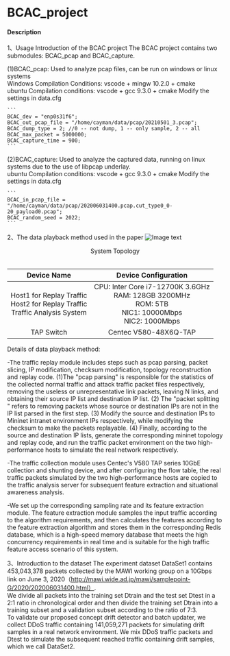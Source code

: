 # BCAC_project

#### Description
1、Usage Introduction of the BCAC project
   The BCAC project contains two submodules: BCAC_pcap and BCAC_capture.

(1)BCAC_pcap: Used to analyze pcap files, can be run on windows or linux systems  
	Windows Compilation Conditions: vscode + mingw 10.2.0 + cmake  
	ubuntu Compilation conditions: vscode + gcc 9.3.0 + cmake
	Modify the settings in data.cfg   

	```
	BCAC_dev = "enp0s31f6";
	BCAC_out_pcap_file = "/home/cayman/data/pcap/20210501_3.pcap";
	BCAC_dump_type = 2; //0 -- not dump, 1 -- only sample, 2 -- all
	BCAC_max_packet = 5000000;
	BCAC_capture_time = 900;
	```

(2)BCAC_capture: Used to analyze the captured data, running on linux systems due to the use of libpcap underlay.  
	ubuntu Compilation conditions: vscode + gcc 9.3.0 + cmake
	Modify the settings in data.cfg  

	```
	BCAC_in_pcap_file = "/home/cayman/data/pcap/202006031400.pcap.cut_type0_0-20_payload0.pcap";
	BCAC_random_seed = 2022;
	```


2、The data playback method used in the paper
![Image text](/images/system.png)  
<center>System Topology</center>  
<br>

Device Name	| Device Configuration
:---: | :---:
Host1 for Replay Traffic<br>Host2 for Replay Traffic<br>Traffic Analysis System | CPU: Inter Core i7-12700K 3.6GHz<br>RAM: 128GB 3200MHz<br>ROM: 5TB<br>NIC1: 10000Mbps<br>NIC2: 1000Mbps
TAP Switch | Centec V580-48X6Q-TAP

Details of data playback method:

-The traffic replay module includes steps such as pcap parsing, packet slicing, IP modification, checksum modification, topology reconstruction and replay code. (1)The "pcap parsing" is responsible for the statistics of the collected normal traffic and attack traffic packet files respectively, removing the useless or unrepresentative link packets, leaving N links, and obtaining their source IP list and destination IP list. (2) The "packet splitting " refers to removing packets whose source or destination IPs are not in the IP list parsed in the first step. (3) Modify the source and destination IPs to Mininet intranet environment IPs respectively, while modifying the checksum to make the packets replayable. (4) Finally, according to the source and destination IP lists, generate the corresponding mininet topology and replay code, and run the traffic packet environment on the two high-performance hosts to simulate the real network respectively.

-The traffic collection module uses Centec's V580 TAP series 10GbE collection and shunting device, and after configuring the flow table, the real traffic packets simulated by the two high-performance hosts are copied to the traffic analysis server for subsequent feature extraction and situational awareness analysis.

-We set up the corresponding sampling rate and its feature extraction module. The feature extraction module samples the input traffic according to the algorithm requirements, and then calculates the features according to the feature extraction algorithm and stores them in the corresponding Redis database, which is a high-speed memory database that meets the high concurrency requirements in real time and is suitable for the high traffic feature access scenario of this system.


3、Introduction to the dataset
  The experiment dataset DataSet1 contains 453,043,378 packets collected by the MAWI working group on a 10Gbps link on June 3, 2020（http://mawi.wide.ad.jp/mawi/samplepoint-G/2020/202006031400.html）.  
  We divide all packets into the training set Dtrain and the test set Dtest in a 2:1 ratio in chronological order and then divide the training set Dtrain into a training subset and a validation subset according to the ratio of 7:3.  
  To validate our proposed concept drift detector and batch updater, we collect DDoS traffic containing 141,059,271 
packets for simulating drift samples in a real network environment. We mix DDoS traffic packets and Dtest to simulate the subsequent reached traffic containing drift samples, which we call DataSet2. 
